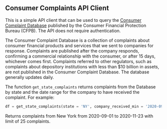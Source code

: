 ## Consumer Complaints API Client

This is a simple API client that can be used to query the [Consumer Complaint Database](https://cfpb.github.io/api/ccdb/api.html) published by the Consumer Financial Protection Bureau (CFPB). The API does not require authentication.

The Consumer Complaint Database is a collection of complaints about consumer financial products and services that we sent to companies for response. Complaints are published after the company responds, confirming a commercial relationship with the consumer, or after 15 days, whichever comes first. Complaints referred to other regulators, such as complaints about depository institutions with less than $10 billion in assets, are not published in the Consumer Complaint Database. The database generally updates daily.

The function `get_state_complaints` returns complaints from the Database by state and the date range for the company to have received the complaint. For example:

```python
df = get_state_complaints(state = 'NY', company_received_min = '2020-09-01', company_received_max = '2020-11-23', size = 25)
```

Returns complaints from New York from 2020-09-01 to 2020-11-23 with limit of 25 complaints.

